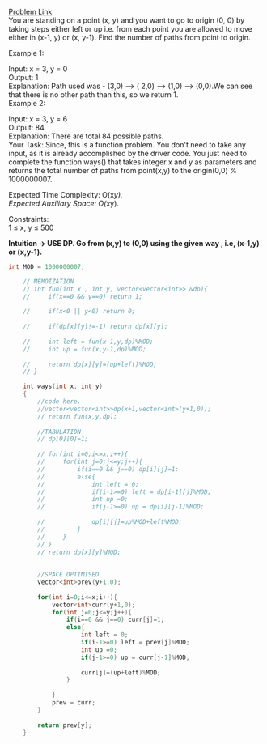 [Problem Link](https://www.geeksforgeeks.org/problems/paths-to-reach-origin3850/1)<br>
You are standing on a point (x, y) and you want to go to origin (0, 0) by taking steps either left or up i.e. from each point you are allowed to move either in (x-1, y) or (x, y-1). Find the number of paths from point to origin.<br>

Example 1:<br>

Input:
x = 3, y = 0 <br>
Output: 
1<br>
Explanation: Path used was -  (3,0)  --> ( 2,0) --> (1,0) --> (0,0).We can see that there is no other path than this, so we return 1.<br>
Example 2:<br>

Input:
x = 3, y = 6<br>
Output: 
84 <br>
Explanation:
There are total 84 possible paths.<br>
Your Task:
Since, this is a function problem. You don't need to take any input, as it is already accomplished by the driver code. You just need to complete the function ways() that takes integer x and  y as parameters and returns the total number of paths from point(x,y) to the origin(0,0) % 1000000007.<br>

Expected Time Complexity: O(x*y).<br>
Expected Auxiliary Space: O(x*y).<br>

Constraints:<br>
1 ≤ x, y ≤ 500<br>

__Intuition -> USE DP. Go from (x,y) to (0,0) using the given way , i.e, (x-1,y) or (x,y-1).__

```C++
int MOD = 1000000007;

    // MEMOIZATION
    // int fun(int x , int y, vector<vector<int>> &dp){
    //     if(x==0 && y==0) return 1;
        
    //     if(x<0 || y<0) return 0;
        
    //     if(dp[x][y]!=-1) return dp[x][y];
        
    //     int left = fun(x-1,y,dp)%MOD;
    //     int up = fun(x,y-1,dp)%MOD;
        
    //     return dp[x][y]=(up+left)%MOD;
    // }

    int ways(int x, int y)
    {
        //code here.
        //vector<vector<int>>dp(x+1,vector<int>(y+1,0));
        // return fun(x,y,dp);
        
        //TABULATION
        // dp[0][0]=1;
        
        // for(int i=0;i<=x;i++){
        //     for(int j=0;j<=y;j++){
        //         if(i==0 && j==0) dp[i][j]=1;
        //         else{
        //             int left = 0;
        //             if(i-1>=0) left = dp[i-1][j]%MOD;
        //             int up =0;
        //             if(j-1>=0) up = dp[i][j-1]%MOD;
                    
        //             dp[i][j]=up%MOD+left%MOD;
        //         }
        //     }
        // }
        // return dp[x][y]%MOD;
        
        
        //SPACE OPTIMISED
        vector<int>prev(y+1,0);
        
        for(int i=0;i<=x;i++){
            vector<int>curr(y+1,0);
            for(int j=0;j<=y;j++){
                if(i==0 && j==0) curr[j]=1;
                else{
                    int left = 0;
                    if(i-1>=0) left = prev[j]%MOD;
                    int up =0;
                    if(j-1>=0) up = curr[j-1]%MOD;
                    
                    curr[j]=(up+left)%MOD;
                }
                
            }
            prev = curr;
        }
        
        return prev[y];
    }
```
